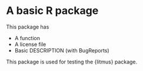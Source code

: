 # A basic R package

This package has

 * A function
 * A license file
 * Basic DESCRIPTION (with BugReports)

This package is used for testing the {litmus} package.
